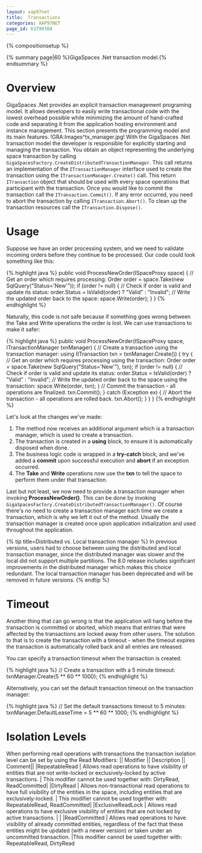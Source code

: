 ```yaml
---
layout: xap97net
title:  Transactions
categories: XAP97NET
page_id: 63799304
---
```


{% compositionsetup %}

{% summary page|60 %}GigaSpaces .Net transaction model.{% endsummary %}

# Overview

GigaSpaces .Net provides an explicit transaction management programing model. It allows developers to easily write transactional code with the lowest overhead possible while minimizing the amount of hand-crafted code and separating it from the application hosting environment and instance management. This section presents the programming model and its main features.
!GRA:Images^tx_manager.jpg!
With the GigaSpaces .Net transaction model the developer is responsible for explicitly starting and managing the transaction. You obtain an object representing the underlying space transaction by calling `GigaSpacesFactory.CreateDistributedTransactionManager`.  This call returns an implementation of the `ITransactionManager` interface used to create the transaction using the `ITransactionManager.Create()` call. This return `ITransaction` object that should be used with every space operations that participant with the transaction. Once you would like to commit the transaction call the `ITransaction.Commit()`.
If any error occurred, you need to abort the transaction by calling `ITransaction.Abort()`. To clean up the transaction resources call the `ITransaction.Dispose()`.

# Usage

Suppose we have an order processing system, and we need to validate incoming orders before they continue to be processed. Our code could look something like this:

{% highlight java %}
public void ProcessNewOrder(ISpaceProxy space)
{
    // Get an order which requires processing:
    Order order = space.Take<Order>(new SqlQuery<Order>("Status='New'"));
    if (order != null)
    {
        // Check if order is valid and update its status:
        order.Status = IsValid(order) ? "Valid" : "Invalid";
        // Write the updated order back to the space:
        space.Write(order);
    }
}
{% endhighlight %}


Naturally, this code is not safe because if something goes wrong between the Take and Write operations the order is lost. We can use transactions to make it safer:


{% highlight java %}
public void ProcessNewOrder(ISpaceProxy space, ITransactionManager txnManager)
{
    // Create a transaction using the transaction manager:
    using (ITransaction txn = txnManager.Create())
    {
        try
        {
            // Get an order which requires processing using the transaction:
            Order order = space.Take<Order>(new SqlQuery<Order>("Status='New'"), txn);
            if (order != null)
            {
                // Check if order is valid and update its status:
                order.Status = IsValid(order) ? "Valid" : "Invalid";
                // Write the updated order back to the space using the transaction:
                space.Write(order, txn);
            }
            // Commit the transaction - all operations are finalized.
            txn.Commit();
        }
        catch (Exception ex)
        {
            // Abort the transaction - all operations are rolled back.
            txn.Abort();
        }
    }
}
{% endhighlight %}


Let's look at the changes we've made:
1. The method now receives an additional argument which is a transaction manager, which is used to create a transaction.
2. The transaction is created in a **using** block, to ensure it is automatically disposed when done.
3. The business logic code is wrapped in a **try-catch** block, and we've added a **commit** upon successful execution and **abort** if an exception occurred.
4. The **Take** and **Write** operations now use the **txn** to tell the space to perform them under that transaction.

Last but not least, we now need to provide a transaction manager when invoking **ProcessNewOrder()**. This can be done by invoking `GigaSpacesFactory.CreateDistributedTransactionManager()`. Of course there's no need to create a transaction manager each time we create a transaction, which is why we left it out of the method. Usually the transaction manager is created once upon application initialization and used throughout the application.


{% tip title=Distributed vs. Local transaction manager %}
In previous versions, users had to choose between using the distributed and local transaction manager, since the distributed manager was slower and the local did not support multiple partitions. The 8.0 release includes significant improvements in the distributed manager which makes this choice redundant. The local transaction manager has been deprecated and will be removed in future versions.
{% endtip %}


# Timeout

Another thing that can go wrong is that the application will hang before the transaction is committed or aborted, which means that entries that were affected by the transactions are locked away from other users. The solution to that is to create the transaction with a timeout - when the timeout expires the transaction is automatically rolled back and all entries are released.

You can specify a transaction timeout when the transaction is created:

{% highlight java %}
// Create a transaction with a 5 minute timeout:
txnManager.Create(5 ** 60 ** 1000);
{% endhighlight %}

Alternatively, you can set the default transaction timeout on the transaction manager:

{% highlight java %}
// Set the default transactions timeout to 5 minutes:
txnManager.DefaultLeaseTime = 5 ** 60 ** 1000;
{% endhighlight %}


# Isolation Levels

When performing read operations with transactions the transaction isolation level can be set by using the  Read Modifiers:
||  Modifier || Description || Comment||
|RepeatableRead | Allows read operations to have visibility of entities that are not write-locked or exclusively-locked by active transactions. | This modifier cannot be used together with: DirtyRead, ReadCommitted|
|DirtyRead | Allows non-transactional read operations to have full visibility of the entities in the space, including entities that are exclusively-locked. | This modifier cannot be used together with: RepeatableRead, ReadCommitted|
|ExclusiveReadLock | Allows read operations to have exclusive visibility of entities that are not locked by active transactions. |  |
|ReadCommitted | Allows read operations to have visibility of already committed entities, regardless of the fact that these entities might be updated (with a newer version) or taken under an uncommitted transaction. |This modifier cannot be used together with: RepeatableRead, DirtyRead

